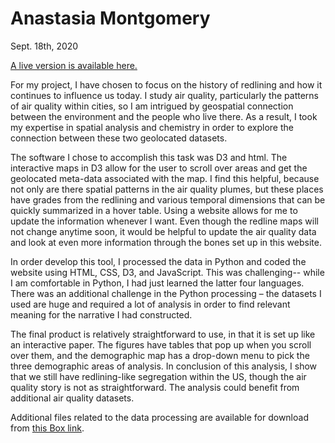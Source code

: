 # Anastasia Montgomery

Sept. 18th, 2020

[A live version is available here.](https://ageller.github.io/IDEAS_FSS-Vis/FinalStudentProjects/2020summer/StacyMontgomery/index.html)

For my project, I have chosen to focus on the history of redlining and how it continues to influence us today. I study air quality, particularly the patterns of air quality within cities, so I am intrigued by geospatial connection between the environment and the people who live there. As a result, I took my expertise in spatial analysis and chemistry in order to explore the connection between these two geolocated datasets.

The software I chose to accomplish this task was D3 and html. The interactive maps in D3 allow for the user to scroll over areas and get the geolocated meta-data associated with the map. I find this helpful, because not only are there spatial patterns in the air quality plumes, but these places have grades from the redlining and various temporal dimensions that can be quickly summarized in a hover table. Using a website allows for me to update the information whenever I want. Even though the redline maps will not change anytime soon, it would be helpful to update the air quality data and look at even more information through the bones set up in this website. 

In order develop this tool, I processed the data in Python and coded the website using HTML, CSS, D3, and JavaScript. This was challenging-- while I am comfortable in Python, I had just learned the latter four languages. There was an additional challenge in the Python processing – the datasets I used are huge and required a lot of analysis in order to find relevant meaning for the narrative I had constructed. 

The final product is relatively straightforward to use, in that it is set up like an interactive paper. The figures have tables that pop up when you scroll over them, and the demographic map has a drop-down menu to pick the three demographic areas of analysis. In conclusion of this analysis, I show that we still have redlining-like segregation within the US, though the air quality story is not as straightforward. The analysis could benefit from additional air quality datasets. 

Additional files related to the data processing are available for download from [this Box link](https://northwestern.box.com/s/irf5i9r4gmllxe8mwrf18z9zadv7ls1k).
